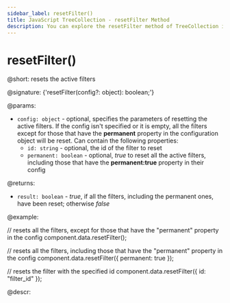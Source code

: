 ```yaml
---
sidebar_label: resetFilter()
title: JavaScript TreeCollection - resetFilter Method 
description: You can explore the resetFilter method of TreeCollection in the documentation of the DHTMLX JavaScript UI library. Browse developer guides and API reference, try out code examples and live demos, and download a free 30-day evaluation version of DHTMLX Suite.
---
```


# resetFilter()

@short: resets the active filters

@signature: {'resetFilter(config?: object): boolean;'}

@params:
- `config: object` - optional, specifies the parameters of resetting the active filters. If the config isn't specified or it is empty, all the filters except for those that have the **permanent** property in the configuration object will be reset. Can contain the following properties:
	- `id: string` - optional, the id of the filter to reset
	- `permanent: boolean` - optional, *true* to reset all the active filters, including those that have the **permanent:true** property in their config

@returns:
- `result: boolean` - *true*, if all the filters, including the permanent ones, have been reset; otherwise *false*

@example:

// resets all the filters, except for those that have the "permanent" property in the config
component.data.resetFilter();

// resets all the filters, including those that have the "permanent" property in the config
component.data.resetFilter({ permanent: true });

// resets the filter with the specified id
component.data.resetFilter({ id: "filter_id" });

@descr:	

